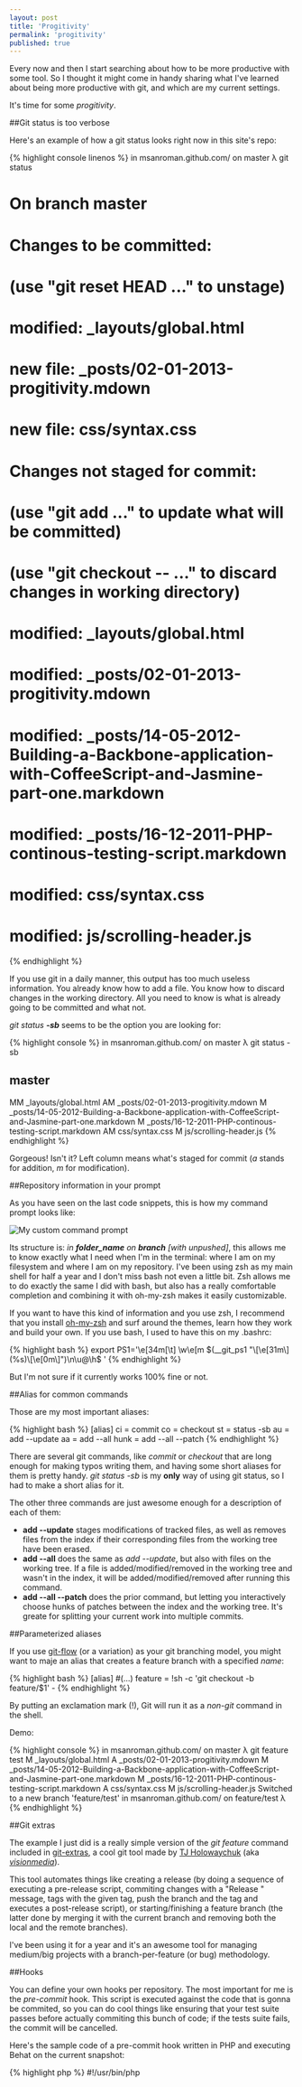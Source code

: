 ```yaml
---
layout: post
title: 'Progitivity'
permalink: 'progitivity'
published: true
---
```


Every now and then I start searching about how to be more productive with some tool. So I thought it might come in handy sharing what I've learned about being more productive with git, and which are my current settings. 

It's time for some *progitivity*.

##Git status is too verbose

Here's an example of how a git status looks right now in this site's repo:

{% highlight console linenos %}
in msanroman.github.com/ on master 
λ git status
# On branch master
# Changes to be committed:
#   (use "git reset HEAD <file>..." to unstage)
#
#   modified:   _layouts/global.html
#   new file:   _posts/02-01-2013-progitivity.mdown
#   new file:   css/syntax.css
#
# Changes not staged for commit:
#   (use "git add <file>..." to update what will be committed)
#   (use "git checkout -- <file>..." to discard changes in working directory)
#
#   modified:   _layouts/global.html
#   modified:   _posts/02-01-2013-progitivity.mdown
#   modified:   _posts/14-05-2012-Building-a-Backbone-application-with-CoffeeScript-and-Jasmine-part-one.markdown
#   modified:   _posts/16-12-2011-PHP-continous-testing-script.markdown
#   modified:   css/syntax.css
#   modified:   js/scrolling-header.js
{% endhighlight %}

If you use git in a daily manner, this output has too much useless information. You already know how to add a file. You know how to discard changes in the working directory. All you need to know is what is already going to be committed and what not.

*git status **-sb*** seems to be the option you are looking for:

{% highlight console %}
in msanroman.github.com/ on master 
λ git status -sb                   
## master
MM _layouts/global.html
AM _posts/02-01-2013-progitivity.mdown
 M _posts/14-05-2012-Building-a-Backbone-application-with-CoffeeScript-and-Jasmine-part-one.markdown
 M _posts/16-12-2011-PHP-continous-testing-script.markdown
AM css/syntax.css
 M js/scrolling-header.js
{% endhighlight %}

Gorgeous! Isn't it? Left column means what's staged for commit (*a* stands for addition, *m* for modification).

##Repository information in your prompt

As you have seen on the last code snippets, this is how my command prompt looks like:

![My custom command prompt](http://f.cl.ly/items/230h1q12160z3Y331Y2K/command-prompt.png)

Its structure is: *in **folder_name** on **branch** [with unpushed]*, this allows me to know exactly what I need when I'm in the terminal: where I am on my filesystem and where I am on my repository. I've been using zsh as my main shell for half a year and I don't miss bash not even a little bit. Zsh allows me to do exactly the same I did with bash, but also has a really comfortable completion and combining it with oh-my-zsh makes it easily customizable.

If you want to have this kind of information and you use zsh, I recommend that you install [oh-my-zsh](https://github.com/robbyrussell/oh-my-zsh) and surf around the themes, learn how they work and build your own. If you use bash, I used to have this on my .bashrc:

{% highlight bash %}
export PS1='\e[34m[\t] \w\e[m $(__git_ps1 "\[\e[31m\](%s)\[\e[0m\]")\n\u@\h$ '
{% endhighlight %}

But I'm not sure if it currently works 100% fine or not.

##Alias for common commands

Those are my most important aliases:

{% highlight bash %}
[alias]
    ci = commit
    co = checkout
    st = status -sb
    au = add --update
    aa = add --all
    hunk = add --all --patch
{% endhighlight %}

There are several git commands, like *commit* or *checkout* that are long enough for making typos writing them, and having some short aliases for them is pretty handy. *git status -sb* is my **only** way of using git status, so I had to make a short alias for it.

The other three commands are just awesome enough for a description of each of them:

+ **add --update** stages modifications of tracked files, as well as removes files from the index if their corresponding files from the working tree have been erased.
+ **add --all** does the same as *add --update*, but also with files on the working tree. If a file is added/modified/removed in the working tree and wasn't in the index, it will be added/modified/removed after running this command.
+ **add --all --patch** does the prior command, but letting you interactively choose hunks of patches between the index and the working tree. It's greate for splitting your current work into multiple commits.

##Parameterized aliases

If you use [git-flow](http://nvie.com/posts/a-successful-git-branching-model/) (or a variation) as your git branching model, you might want to maje an alias that creates a feature branch with a specified *name*:

{% highlight bash %}
[alias]
    #(...)
    feature = !sh -c 'git checkout -b feature/$1' -
{% endhighlight %}

By putting an exclamation mark (!), Git will run it as a *non-git* command in the shell.

Demo:

{% highlight console %}
in msanroman.github.com/ on master 
λ git feature test
M   _layouts/global.html
A   _posts/02-01-2013-progitivity.mdown
M   _posts/14-05-2012-Building-a-Backbone-application-with-CoffeeScript-and-Jasmine-part-one.markdown
M   _posts/16-12-2011-PHP-continous-testing-script.markdown
A   css/syntax.css
M   js/scrolling-header.js
Switched to a new branch 'feature/test'
in msanroman.github.com/ on feature/test 
λ
{% endhighlight %}

##Git extras

The example I just did is a really simple version of the *git feature* command included in [git-extras](https://github.com/visionmedia/git-extras), a cool git tool made by [TJ Holowaychuk](http://tjholowaychuk.com/) (aka [*visionmedia*](https://github.com/visionmedia/)).

This tool automates things like creating a release (by doing a sequence of executing a pre-release script, commiting changes with a "Release <tag>" message, tags with the given tag, push the branch and the tag and executes a post-release script), or starting/finishing a feature branch (the latter done by merging it with the current branch and removing both the local and the remote branches).

I've been using it for a year and it's an awesome tool for managing medium/big projects with a branch-per-feature (or bug) methodology.

##Hooks

You can define your own hooks per repository. The most important for me is the *pre-commit* hook. This script is executed against the code that is gonna be commited, so you can do cool things like ensuring that your test suite passes before actually commiting this bunch of code; if the tests suite fails, the commit will be cancelled.

Here's the sample code of a pre-commit hook written in PHP and executing Behat on the current snapshot:

{% highlight php %}
#!/usr/bin/php
<?php
echo "Running Behat test suite...";
exec('behat', $output, $returnCode);
if ($returnCode != 0)
 echo implode(PHP_EOL, $output);
die($returnCode);
{% endhighlight %}

##Autocompleting

Who doesn't love autocompleting?

Add this to your .bashrc (or .zshrc), and define *$SCRIPTS_FOLDER* as your preferred place for keeping this kind of scripts:

{% highlight bash %}
GIT_BASH_COMPLETION_SCRIPT=$SCRIPTS_FOLDER/git-completion.bash
[ ! -r $GIT_BASH_COMPLETION_SCRIPT ] && cd $SCRIPTS_FOLDER && wget https://raw.github.com/git/git/master/contrib/completion/git-completion.bash
[ -r $GIT_BASH_COMPLETION_SCRIPT ] && source $GIT_BASH_COMPLETION_SCRIPT
{% endhighlight %}

When opening a new terminal, it will check if the autocompletion script is downloaded, and if it is, this will *source* it. If it isn't downloaded yet, the script will download it on that folder too.